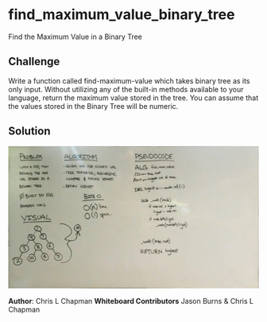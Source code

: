 # find_maximum_value_binary_tree

Find the Maximum Value in a Binary Tree

## Challenge

Write a function called find-maximum-value which takes binary tree as its only input. Without utilizing any of the built-in methods available to your language, return the maximum value stored in the tree. You can assume that the values stored in the Binary Tree will be numeric.

## Solution

![Whiteboard Image](../../assets/find_maximum_value_binary_tree.jpg)

**Author**: Chris L Chapman
**Whiteboard Contributors**  Jason Burns & Chris L Chapman
